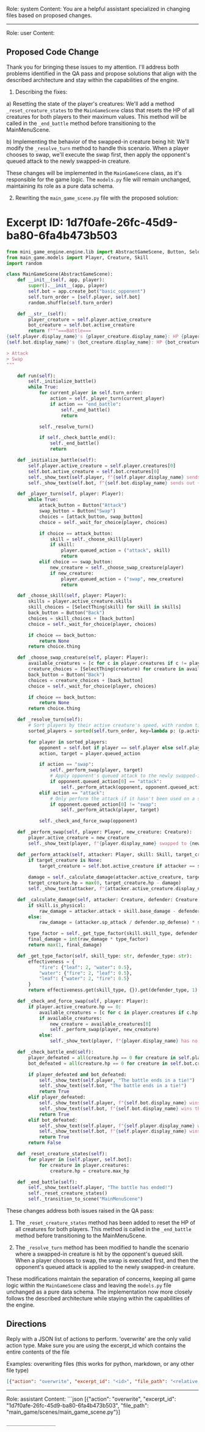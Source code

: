 Role: system
Content: You are a helpful assistant specialized in changing files based on proposed changes.
__________________
Role: user
Content: 
## Proposed Code Change
Thank you for bringing these issues to my attention. I'll address both problems identified in the QA pass and propose solutions that align with the described architecture and stay within the capabilities of the engine.

1. Describing the fixes:

a) Resetting the state of the player's creatures: We'll add a method `_reset_creature_states` to the `MainGameScene` class that resets the HP of all creatures for both players to their maximum values. This method will be called in the `_end_battle` method before transitioning to the MainMenuScene.

b) Implementing the behavior of the swapped-in creature being hit: We'll modify the `_resolve_turn` method to handle this scenario. When a player chooses to swap, we'll execute the swap first, then apply the opponent's queued attack to the newly swapped-in creature.

These changes will be implemented in the `MainGameScene` class, as it's responsible for the game logic. The `models.py` file will remain unchanged, maintaining its role as a pure data schema.

2. Rewriting the `main_game_scene.py` file with the proposed solution:

# Excerpt ID: 1d7f0afe-26fc-45d9-ba80-6fa4b473b503
```python main_game/scenes/main_game_scene.py
from mini_game_engine.engine.lib import AbstractGameScene, Button, SelectThing
from main_game.models import Player, Creature, Skill
import random

class MainGameScene(AbstractGameScene):
    def __init__(self, app, player):
        super().__init__(app, player)
        self.bot = app.create_bot("basic_opponent")
        self.turn_order = [self.player, self.bot]
        random.shuffle(self.turn_order)

    def __str__(self):
        player_creature = self.player.active_creature
        bot_creature = self.bot.active_creature
        return f"""===Battle===
{self.player.display_name}'s {player_creature.display_name}: HP {player_creature.hp}/{player_creature.max_hp}
{self.bot.display_name}'s {bot_creature.display_name}: HP {bot_creature.hp}/{bot_creature.max_hp}

> Attack
> Swap
"""

    def run(self):
        self._initialize_battle()
        while True:
            for current_player in self.turn_order:
                action = self._player_turn(current_player)
                if action == "end_battle":
                    self._end_battle()
                    return

            self._resolve_turn()

            if self._check_battle_end():
                self._end_battle()
                return

    def _initialize_battle(self):
        self.player.active_creature = self.player.creatures[0]
        self.bot.active_creature = self.bot.creatures[0]
        self._show_text(self.player, f"{self.player.display_name} sends out {self.player.active_creature.display_name}!")
        self._show_text(self.bot, f"{self.bot.display_name} sends out {self.bot.active_creature.display_name}!")

    def _player_turn(self, player: Player):
        while True:
            attack_button = Button("Attack")
            swap_button = Button("Swap")
            choices = [attack_button, swap_button]
            choice = self._wait_for_choice(player, choices)

            if choice == attack_button:
                skill = self._choose_skill(player)
                if skill:
                    player.queued_action = ("attack", skill)
                    return
            elif choice == swap_button:
                new_creature = self._choose_swap_creature(player)
                if new_creature:
                    player.queued_action = ("swap", new_creature)
                    return

    def _choose_skill(self, player: Player):
        skills = player.active_creature.skills
        skill_choices = [SelectThing(skill) for skill in skills]
        back_button = Button("Back")
        choices = skill_choices + [back_button]
        choice = self._wait_for_choice(player, choices)

        if choice == back_button:
            return None
        return choice.thing

    def _choose_swap_creature(self, player: Player):
        available_creatures = [c for c in player.creatures if c != player.active_creature and c.hp > 0]
        creature_choices = [SelectThing(creature) for creature in available_creatures]
        back_button = Button("Back")
        choices = creature_choices + [back_button]
        choice = self._wait_for_choice(player, choices)

        if choice == back_button:
            return None
        return choice.thing

    def _resolve_turn(self):
        # Sort players by their active creature's speed, with random tiebreaker
        sorted_players = sorted(self.turn_order, key=lambda p: (p.active_creature.speed, random.random()), reverse=True)

        for player in sorted_players:
            opponent = self.bot if player == self.player else self.player
            action, target = player.queued_action

            if action == "swap":
                self._perform_swap(player, target)
                # Apply opponent's queued attack to the newly swapped-in creature
                if opponent.queued_action[0] == "attack":
                    self._perform_attack(opponent, opponent.queued_action[1], player.active_creature)
            elif action == "attack":
                # Only perform the attack if it hasn't been used on a swapped-in creature
                if opponent.queued_action[0] != "swap":
                    self._perform_attack(player, target)

            self._check_and_force_swap(opponent)

    def _perform_swap(self, player: Player, new_creature: Creature):
        player.active_creature = new_creature
        self._show_text(player, f"{player.display_name} swapped to {new_creature.display_name}!")

    def _perform_attack(self, attacker: Player, skill: Skill, target_creature: Creature = None):
        if target_creature is None:
            target_creature = self.bot.active_creature if attacker == self.player else self.player.active_creature
        
        damage = self._calculate_damage(attacker.active_creature, target_creature, skill)
        target_creature.hp = max(0, target_creature.hp - damage)
        self._show_text(attacker, f"{attacker.active_creature.display_name} used {skill.display_name} and dealt {damage} damage to {target_creature.display_name}!")

    def _calculate_damage(self, attacker: Creature, defender: Creature, skill: Skill):
        if skill.is_physical:
            raw_damage = attacker.attack + skill.base_damage - defender.defense
        else:
            raw_damage = (attacker.sp_attack / defender.sp_defense) * skill.base_damage

        type_factor = self._get_type_factor(skill.skill_type, defender.creature_type)
        final_damage = int(raw_damage * type_factor)
        return max(1, final_damage)

    def _get_type_factor(self, skill_type: str, defender_type: str):
        effectiveness = {
            "fire": {"leaf": 2, "water": 0.5},
            "water": {"fire": 2, "leaf": 0.5},
            "leaf": {"water": 2, "fire": 0.5}
        }
        return effectiveness.get(skill_type, {}).get(defender_type, 1)

    def _check_and_force_swap(self, player: Player):
        if player.active_creature.hp == 0:
            available_creatures = [c for c in player.creatures if c.hp > 0]
            if available_creatures:
                new_creature = available_creatures[0]
                self._perform_swap(player, new_creature)
            else:
                self._show_text(player, f"{player.display_name} has no more creatures able to fight!")

    def _check_battle_end(self):
        player_defeated = all(creature.hp == 0 for creature in self.player.creatures)
        bot_defeated = all(creature.hp == 0 for creature in self.bot.creatures)

        if player_defeated and bot_defeated:
            self._show_text(self.player, "The battle ends in a tie!")
            self._show_text(self.bot, "The battle ends in a tie!")
            return True
        elif player_defeated:
            self._show_text(self.player, f"{self.bot.display_name} wins the battle!")
            self._show_text(self.bot, f"{self.bot.display_name} wins the battle!")
            return True
        elif bot_defeated:
            self._show_text(self.player, f"{self.player.display_name} wins the battle!")
            self._show_text(self.bot, f"{self.player.display_name} wins the battle!")
            return True
        return False

    def _reset_creature_states(self):
        for player in [self.player, self.bot]:
            for creature in player.creatures:
                creature.hp = creature.max_hp

    def _end_battle(self):
        self._show_text(self.player, "The battle has ended!")
        self._reset_creature_states()
        self._transition_to_scene("MainMenuScene")
```

These changes address both issues raised in the QA pass:

1. The `_reset_creature_states` method has been added to reset the HP of all creatures for both players. This method is called in the `_end_battle` method before transitioning to the MainMenuScene.

2. The `_resolve_turn` method has been modified to handle the scenario where a swapped-in creature is hit by the opponent's queued skill. When a player chooses to swap, the swap is executed first, and then the opponent's queued attack is applied to the newly swapped-in creature.

These modifications maintain the separation of concerns, keeping all game logic within the `MainGameScene` class and leaving the `models.py` file unchanged as a pure data schema. The implementation now more closely follows the described architecture while staying within the capabilities of the engine.

## Directions
Reply with a JSON list of actions to perform. 'overwrite' are the only valid action type. 
Make sure you are using the excerpt_id which contains the entire contents of the file

Examples:
overwriting files (this works for python, markdown, or any other file type)
```json output_example1
[{"action": "overwrite", "excerpt_id": "<id>", "file_path": "<relative file path>"}]
```

__________________
Role: assistant
Content: ```json
[{"action": "overwrite", "excerpt_id": "1d7f0afe-26fc-45d9-ba80-6fa4b473b503", "file_path": "main_game/scenes/main_game_scene.py"}]
```
__________________
